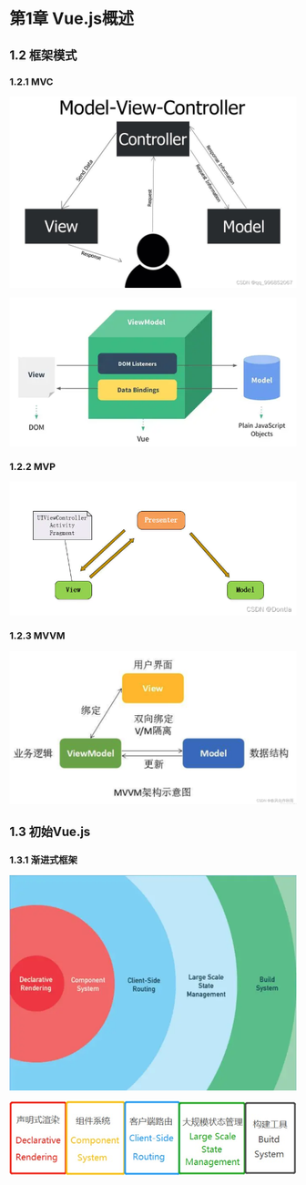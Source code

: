 # 第1章 Vue.js概述

## 1.2 框架模式

### 1.2.1 MVC

![](images/MVC.png)


![](images/%E5%89%8D%E7%AB%AF%E5%93%8D%E5%BA%94%E5%BC%8F%E6%A1%86%E6%9E%B6_578x300.webp)


### 1.2.2 MVP
![](images/MVP.png)

### 1.2.3 MVVM
![](images/MVVM.png)

## 1.3 初始Vue.js

### 1.3.1 渐进式框架

![](images/%E6%B8%90%E8%BF%9B%E5%BC%8F%E6%A1%86%E6%9E%B6.webp)

![](images/%E6%B8%90%E8%BF%9B%E5%BC%8F%E6%A1%86%E6%9E%B62.jpg)